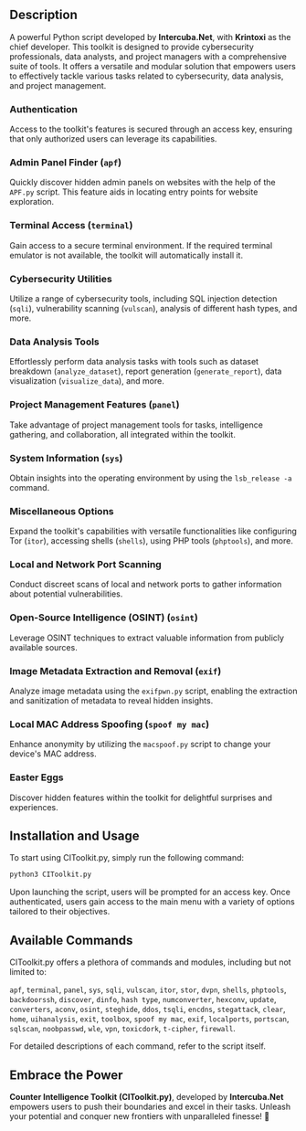 ## Description

A powerful Python script developed by **Intercuba.Net**, with **Krintoxi** as the chief developer. This toolkit is designed to provide cybersecurity professionals, data analysts, and project managers with a comprehensive suite of tools. It offers a versatile and modular solution that empowers users to effectively tackle various tasks related to cybersecurity, data analysis, and project management.

### Authentication

Access to the toolkit's features is secured through an access key, ensuring that only authorized users can leverage its capabilities.

### Admin Panel Finder (`apf`)

Quickly discover hidden admin panels on websites with the help of the `APF.py` script. This feature aids in locating entry points for website exploration.

### Terminal Access (`terminal`)

Gain access to a secure terminal environment. If the required terminal emulator is not available, the toolkit will automatically install it.

### Cybersecurity Utilities

Utilize a range of cybersecurity tools, including SQL injection detection (`sqli`), vulnerability scanning (`vulscan`), analysis of different hash types, and more.

### Data Analysis Tools

Effortlessly perform data analysis tasks with tools such as dataset breakdown (`analyze_dataset`), report generation (`generate_report`), data visualization (`visualize_data`), and more.

### Project Management Features (`panel`)

Take advantage of project management tools for tasks, intelligence gathering, and collaboration, all integrated within the toolkit.

### System Information (`sys`)

Obtain insights into the operating environment by using the `lsb_release -a` command.

### Miscellaneous Options

Expand the toolkit's capabilities with versatile functionalities like configuring Tor (`itor`), accessing shells (`shells`), using PHP tools (`phptools`), and more.

### Local and Network Port Scanning

Conduct discreet scans of local and network ports to gather information about potential vulnerabilities.

### Open-Source Intelligence (OSINT) (`osint`)

Leverage OSINT techniques to extract valuable information from publicly available sources.

### Image Metadata Extraction and Removal (`exif`)

Analyze image metadata using the `exifpwn.py` script, enabling the extraction and sanitization of metadata to reveal hidden insights.

### Local MAC Address Spoofing (`spoof my mac`)

Enhance anonymity by utilizing the `macspoof.py` script to change your device's MAC address.

### Easter Eggs

Discover hidden features within the toolkit for delightful surprises and experiences.

## Installation and Usage

To start using CIToolkit.py, simply run the following command:

```bash
python3 CIToolkit.py
```

Upon launching the script, users will be prompted for an access key. Once authenticated, users gain access to the main menu with a variety of options tailored to their objectives.

## Available Commands

CIToolkit.py offers a plethora of commands and modules, including but not limited to:

`apf`, `terminal`, `panel`, `sys`, `sqli`, `vulscan`, `itor`, `stor`, `dvpn`, `shells`, `phptools`, `backdoorssh`, `discover`, `dinfo`, `hash type`, `numconverter`, `hexconv`, `update`, `converters`, `aconv`, `osint`, `steghide`, `ddos`, `tsqli`, `encdns`, `stegattack`, `clear`, `home`, `uihanalysis`, `exit`, `toolbox`, `spoof my mac`, `exif`, `localports`, `portscan`, `sqlscan`, `noobpasswd`, `wle`, `vpn`, `toxicdork`, `t-cipher`, `firewall`.

For detailed descriptions of each command, refer to the script itself.

## Embrace the Power

**Counter Intelligence Toolkit (CIToolkit.py)**, developed by **Intercuba.Net** empowers users to push their boundaries and excel in their tasks. Unleash your potential and conquer new frontiers with unparalleled finesse! 🚀

